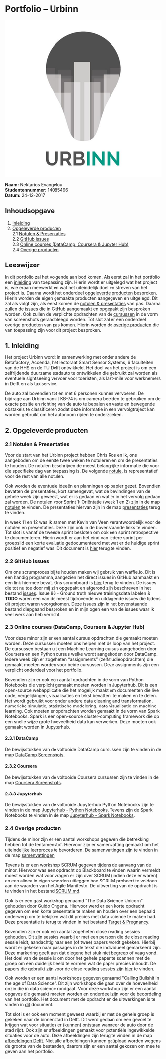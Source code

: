 # Portfolio – Urbinn 

![alt text](https://github.com/NektariosEvangelou/KB-74-Urbinn-Portfolio/blob/master/Portfolio%20Foto's/urbinn_logo.jpg "Urbinn Logo")

**Naam:**	Nektarios Evangelou <br >
**Studentennummer:** 	14085496 <br >
**Datum:** 	24-12-2017 <br >

## Inhoudsopgave
1. [Inleiding](#inleiding)
2. [Opgeleverde producten](#opgeleverde_producten) <br >
  2.1 [Notulen & Presentaties](#notulen_presentaties) <br >
  2.2 [GitHub issues](#github_issues) <br >
  2.3 [Online courses (DataCamp, Coursera & Jupyter Hub)](#online_courses)<br >
  2.4 [Overige producten](#overige_producten)

## Leeswijzer

In dit portfolio zal het volgende aan bod komen. Als eerst zal in het portfolio een [inleiding](#inleiding) van toepassing zijn. 
Hierin wordt er uitgelegd wat het project is, wie eraan meewerkt en wat het uiteindelijk doel en streven van het project is. 
Daarna wordt het onderdeel [opgeleverde producten](#opgeleverde_producten) besproken. 
Hierin worden de eigen gemaakte producten aangegeven en uitgelegd. 
Dit zal als volgt zijn, als eerst komen de [notulen & presentaties](#notulen_presentaties) van pas. 
Daarna zullen de [issues](#github_issues) die in GitHub aangemaakt en opgepakt zijn besproken worden. 
Ook zullen de verplichte opdrachten van de [cursussen](#online_courses) in de vorm van screenshots geraadpleegd worden. 
Tot slot zal er een onderdeel overige producten van pas komen. 
Hierin worden de [overige producten](#overige_producten) die van toepassing zijn voor dit project besproken.

## 1.	Inleiding<a name="inleiding"></a>

Het project Urbinn wordt in samenwerking met onder andere de Betafactory, Accenda, het lectoraat Smart Sensor Systems, 6 faculteiten van de HHS en de TU Delft ontwikkeld. 
Het doel van het project is om een zelfrijdende duurzame stadauto te ontwikkelen die gebruikt zal worden als eventuele sightseeing vervoer voor toeristen, als last-mile voor werknemers in Delft en als taxiservice. 

De auto zal bovendien tot en met 6 personen kunnen vervoeren. De bijdrage aan Urbinn vanuit KB-74 is om camera beelden te gebruiken om de exacte positie en richting van de auto te bepalen en vaste en bewegende obstakels te classificeren zodat deze informatie in een vervolgtraject kan worden gebruikt om het autonoom rijden te onderzoeken.

## 2.	Opgeleverde producten<a name="opgeleverde_producten"></a>

### 2.1	Notulen & Presentaties<a name="notulen_presentaties"></a>

Voor de start van het Urbinn project hebben Chris Ros en ik, ons aangeboden om de eerste twee weken te notuleren en om de presentaties te houden. De notulen beschrijven de meest belangrijke informatie die voor die specifieke dag van toepassing is. De volgende [notule](https://github.com/NektariosEvangelou/KB-74-Urbinn-Portfolio/blob/master/Notulen/Notulen%20(30-08-2017).pdf), is representatief voor de rest van alle notulen. 

Ook worden de eventuele ideeën en planningen op papier gezet. Bovendien bevatten de presentaties, kort samengevat, wat de bevindingen van de gehele week zijn geweest, wat er is gedaan en wat er in het vervolg gedaan zal worden. De notulen voor Sprint 1: Oriëntatie (week 1 en 2) zijn in de map [notulen](https://github.com/NektariosEvangelou/KB-74-Urbinn-Portfolio/tree/master/Notulen) te vinden. De presentaties hiervan zijn in de map [presentaties](https://github.com/NektariosEvangelou/KB-74-Urbinn-Portfolio/tree/master/Presentaties) terug te vinden. 

In week 11 en 12 was ik samen met Kevin van Veen verantwoordelijk voor de notulen en presentaties. Deze zijn ook in de bovenstaande links te vinden. Tot slot is vanaf de tweede sprint besloten om ook een sprint retrospective te documenteren. Hierin wordt er aan het eind van iedere sprint per groepslid een korte evaluatie gedocumenteerd met wat er de huidige sprint positief en negatief was. Dit document is [hier](https://github.com/NektariosEvangelou/KB-74-Urbinn-Portfolio/blob/master/Notulen/Urbinn%20-%20Sprint%20Retrospective%20(24-11-2017%20-%20Sprint%206).pdf) terug te vinden.


### 2.2 GitHub issues<a name="github_issues"></a>

Om ons scrumproces bij te houden maken wij gebruik van waffle.io. Dit is een handig programma, aangezien het direct issues in GitHub aanmaakt en een link hiermee bevat. Ons scrumboard is [hier](https://waffle.io/urbinn/urbinn) terug te vinden. De issues die tot nu toe door mij zijn opgepakt en afgerond zijn beschreven in het bestand [issues](https://github.com/NektariosEvangelou/KB-74-Urbinn-Portfolio/blob/master/GitHub%20Issues/Issues.md). Issue 86 - Ground truth nieuwe trainingsdata labelen & **TODO** waren een van de meest tijdrovende en uitdagende issues die tijdens dit project waren voorgekomen. Deze issues zijn in het bovenstaande bestand diepgaand besproken en in mijn ogen een van de issues waar ik veel werk aan heb verricht.

### 2.3 Online courses (DataCamp, Coursera & Jupyter Hub)<a name="online_courses"></a>

Voor deze minor zijn er een aantal cursus opdrachten die gemaakt moeten worden. 
Deze cursussen moeten ons helpen met de loop van het project. 
De cursussen bestaan uit een Machine Learning cursus aangeboden door Coursera en een Python cursus welke wordt aangeboden door DataCamp. 
Iedere week zijn er zogeheten “assignments” (zelfstudieopdrachten) die gemaakt moeten worden voor beide cursussen. 
Deze assignments zijn een verplicht onderdeel voor het portfolio. 

Bovendien zijn er ook een aantal opdrachten in de vorm van Python Notebooks die verplicht gemaakt moeten worden in Jupyterhub. 
Dit is een open-source webapplicatie die het mogelijk maakt om documenten die live code, vergelijkingen, visualisaties en tekst bevatten, te maken en te delen. 
Het wordt gebruikt voor onder andere data cleaning and transformation, numerieke simulatie, statistische modelering, data visualisatie en machine learning. 
Ook moeten er opdrachten worden gemaakt in de vorm van Spark Notebooks. Spark is een open-source cluster-computing framework die op een snelle wijze grote hoeveelheid data kan verwerken. Deze moeten ook gemaakt worden in Jupyterhub. 

#### 2.3.1 DataCamp

De bewijsstukken van de voltooide DataCamp cursussen zijn te vinden in de map [DataCamp Screenshots](https://github.com/NektariosEvangelou/KB-74-Urbinn-Portfolio/tree/master/Datacamp%20Screenshots). 

#### 2.3.2 Coursera 

De bewijsstukken van de voltooide Coursera cursussen zijn te vinden in de map [Coursera Screenshots](https://github.com/NektariosEvangelou/KB-74-Urbinn-Portfolio/tree/master/Coursera%20Screenshots). 

#### 2.3.3 Jupyterhub 

De bewijsstukken van de voltooide Jupyterhub Python Notebooks zijn te vinden in de map [Jupyterhub - Python Notebooks](https://github.com/NektariosEvangelou/KB-74-Urbinn-Portfolio/tree/master/Jupyterhub%20-%20Python%20Notebooks). Tevens zijn de Spark Notebooks te vinden in de map [Jupyterhub - Spark Notebooks](https://github.com/NektariosEvangelou/KB-74-Urbinn-Portfolio/tree/master/Jupyterhub%20-%20Spark%20Notebooks).

### 2.4 Overige producten<a name="overige_producten"></a>

Tijdens de minor zijn er een aantal workshops gegeven die betrekking hebben tot de tentamenstof. Hiervoor zijn er samenvatting gemaakt om het uiteindelijke leerproces te bevorderen. De samenvattingen zijn te vinden in de map [samenvattingen](https://github.com/NektariosEvangelou/KB-74-Urbinn-Portfolio/tree/master/Samenvattingen). 

Tevens is er een workshop SCRUM gegeven tijdens de aanvang van de minor. Hiervoor was een opdracht op Blackboard te vinden waarin vermeldt moest worden wat voor vragen er zijn over SCRUM (indien deze er waren) en een alinea in eigen woorden uitleggen hoe SCRUM probeert te voldoen aan de waarden van het Agile Manifesto. De uitwerking van de opdracht is te vinden in het bestand [SCRUM.md](https://github.com/NektariosEvangelou/KB-74-Urbinn-Portfolio/blob/master/SCRUM%20-%20Workshop/SCRUM.md). 

Ook is er een gast workshop genaamd “The Data Science Unicorn” gehouden door Guido Ongena. Hiervoor werd er een korte opdracht gegeven om een korte presentatie te maken en houden over een bepaald onderwerp om te bekijken wat dit precies met data science te maken had. Deze presentatie is terug te vinden in het bestand [Target & Pregnancy](https://github.com/NektariosEvangelou/KB-74-Urbinn-Portfolio/blob/master/Presentaties/Target%20%26%20Pregnancy.pptx).

Bovendien zijn er ook een aantal zogeheten close reading sessies gehouden. Dit zijn sessies waarbij er met een persoon die de close reading sessie leidt, aandachtig naar een (of twee) papers wordt gekeken. Hierbij wordt er gekeken naar passages in de tekst die individueel gemarkeerd zijn. Deze markering geeft aan dat diegene het stuk niet begreep of vaag vond. Het doel van de sessie is om door het gehele paper te scannen met de groep om een duidelijk beeld te vormen wat de paper precies inhoudt. De papers die gebruikt zijn voor de close reading sessies zijn [hier](https://github.com/NektariosEvangelou/KB-74-Urbinn-Portfolio/tree/master/Documentatie:Papers/Close%20Reading%20Papers) te vinden. 

Ook worden er een aantal workshops gegeven genaamd "Calling Bullshit in the age of Data Science". Dit zijn workshops die gaan over de hoeveelheid onzin die in data science rondgaat. Voor deze workshop zijn er een aantal opgaves die gemaakt moeten worden en onderdeel zijn voor de beoordeling van het portfolio. Het document met de opdracht en de uitwerkingen is te vinden in [dit](https://github.com/NektariosEvangelou/KB-74-Urbinn-Portfolio/blob/master/Calling%20Bullshit/Calling%20Bullshit%20-%20Nektarios%20Evangelou%20(14085496).pdf) document.

Tot slot is er ook een moment geweest waarbij er met de gehele groep is gekeken naar de binnenstad in Delft. Dit werd gedaan om een gevoel te krijgen wat voor situaties er (kunnen) ontstaan wanneer de auto door de stad rijdt. Ook zijn er afbeeldingen gemaakt voor potentiële ingewikkelde situaties voor de auto. Deze afbeeldingen zijn terug te vinden in de map [afbeeldingen Delft](https://github.com/NektariosEvangelou/KB-74-Urbinn-Portfolio/tree/master/Afbeeldingen%20Delft). Niet alle afbeeldingen kunnen geüpload worden wegens de grootte van de bestanden, daarom zijn er een aantal gekozen om mee te geven aan het portfolio.  
